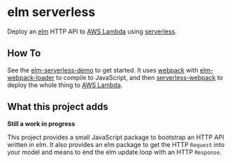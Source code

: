elm serverless
==============

Deploy an [elm][] HTTP API to [AWS Lambda][] using [serverless][].

## How To

See the [elm-serverless-demo][] to get started. It uses [webpack][] with [elm-webpack-loader][] to compile to JavaScript, and then [serverless-webpack][] to deploy the whole thing to [AWS Lambda][].

## What this project adds

__Still a work in progress__

This project provides a small JavaScript package to bootstrap an HTTP API written in elm. It also provides an elm package to get the HTTP `Request` into your model and means to end the elm update loop with an HTTP `Response`.

[AWS Lambda]:https://aws.amazon.com/lambda
[elm-serverless-demo]:https://github.com/ktonon/elm-serverless-demo
[elm-webpack-loader]:https://github.com/elm-community/elm-webpack-loader
[elm]:http://elm-lang.org/
[serverless-webpack]:https://github.com/elastic-coders/serverless-webpack
[serverless]:https://github.com/serverless/serverless
[webpack]:https://webpack.github.io/
